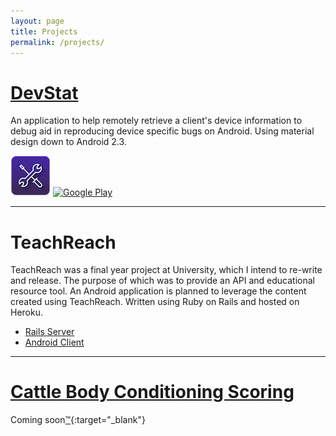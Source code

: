 ```yaml
---
layout: page
title: Projects
permalink: /projects/
---
```

# [DevStat](http://ianfield.com/DevStat)
An application to help remotely retrieve a client's device information to debug aid in reproducing device specific bugs on Android. Using material design down to Android 2.3.

![DevStat](/assets/devstat_launcher.png) [![Google Play](/assets/goolge-play-badge.png)](https://play.google.com/store/apps/details?id=uk.co.ianfield.devstat)

<hr class="post-split" />

# TeachReach

TeachReach was a final year project at University, which I intend to re-write and release. The purpose of which was to provide an API and educational resource tool. An Android application is planned to leverage the content created using TeachReach. Written using Ruby on Rails and hosted on Heroku.

- [Rails Server](https://github.com/IanField90/TeachReach)
- [Android Client](https://github.com/IanField90/TeachReachAndroid)

<hr class="post-split" />

# [Cattle Body Conditioning Scoring](http://github.com/IanField90/CattleBodyConditioning)
Coming soon[&trade;](http://wowwiki.wikia.com/wiki/Soon){:target="_blank"}
